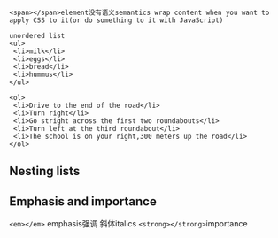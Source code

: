 `<span></span>element没有语义semantics wrap content when you want to apply CSS to it(or do something to it with JavaScript)`

```
unordered list
<ul>
 <li>milk</li>
 <li>eggs</li>
 <li>bread</li>
 <li>hummus</li>
</ul>
```
```
<ol>
 <li>Drive to the end of the road</li>
 <li>Turn right</li>
 <li>Go stright across the first two roundabouts</li>
 <li>Turn left at the third roundabout</li>
 <li>The school is on your right,300 meters up the road</li>
</ol>
```

## Nesting lists

## Emphasis and importance

`<em></em>` emphasis强调 斜体italics
`<strong></strong>`importance
